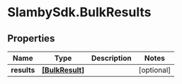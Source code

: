 # SlambySdk.BulkResults

## Properties
Name | Type | Description | Notes
------------ | ------------- | ------------- | -------------
**results** | [**[BulkResult]**](BulkResult.md) |  | [optional] 



